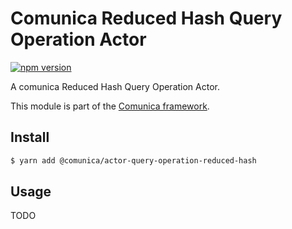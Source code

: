 # Comunica Reduced Hash Query Operation Actor

[![npm version](https://badge.fury.io/js/%40comunica%2Factor-query-operation-reduced-hash.svg)](https://www.npmjs.com/package/@comunica/actor-query-operation-reduced-hash)

A comunica Reduced Hash Query Operation Actor.

This module is part of the [Comunica framework](https://github.com/comunica/comunica).

## Install

```bash
$ yarn add @comunica/actor-query-operation-reduced-hash
```

## Usage

TODO

